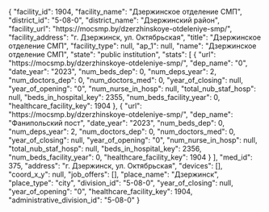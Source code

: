 {
    "facility_id": 1904,
    "facility_name": "Дзержинское отделение СМП",
    "district_id": "5-08-0",
    "district_name": "Дзержинский район",
    "facility_url": "https:\/\/mocsmp.by\/dzerzhinskoye-otdeleniye-smp\/",
    "facility_address": "г. Дзержинск, ул. Октябрьская",
    "title": "Дзержинское отделение СМП",
    "facility_type": null,
    "ap_1": null,
    "name": "Дзержинское отделение СМП",
    "state": "public institution",
    "stats": [
        {
            "url": "https:\/\/mocsmp.by\/dzerzhinskoye-otdeleniye-smp\/",
            "dep_name": "0",
            "date_year": "2023",
            "num_beds_dep": 0,
            "num_deps_year": 2,
            "num_doctors_dep": 0,
            "num_doctors_med": 0,
            "year_of_closing": null,
            "year_of_opening": "0",
            "num_nurse_in_hosp": null,
            "total_nub_staf_hosp": null,
            "beds_in_hospital_key": 2355,
            "num_beds_facility_year": 0,
            "healthcare_facility_key": 1904
        },
        {
            "url": "https:\/\/mocsmp.by\/dzerzhinskoye-otdeleniye-smp\/",
            "dep_name": "Фанипольский пост",
            "date_year": "2023",
            "num_beds_dep": 0,
            "num_deps_year": 2,
            "num_doctors_dep": 0,
            "num_doctors_med": 0,
            "year_of_closing": null,
            "year_of_opening": "0",
            "num_nurse_in_hosp": null,
            "total_nub_staf_hosp": null,
            "beds_in_hospital_key": 2356,
            "num_beds_facility_year": 0,
            "healthcare_facility_key": 1904
        }
    ],
    "med_id": 375,
    "address": "г. Дзержинск, ул. Октябрьская",
    "devices": [],
    "coord_x_y": null,
    "job_offers": [],
    "place_name": "Дзержинск",
    "place_type": "city",
    "division_id": "5-08-0",
    "year_of_closing": null,
    "year_of_opening": "0",
    "healthcare_facility_key": 1904,
    "administrative_division_id": "5-08-0"
}